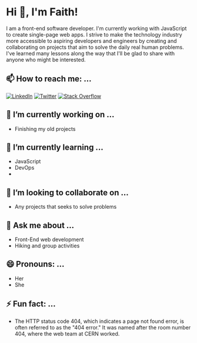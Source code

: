 <!-- ### Hi there 


**FaithKanini/FaithKanini** is a ✨ _special_ ✨ repository because its `README.md` (this file) appears on your GitHub profile.

Here are some ideas to get you started:

- 🔭 I’m currently working on ...
- 🌱 I’m currently learning ...
- 👯 I’m looking to collaborate on ...
- 🤔 I’m looking for help with ...
- 💬 Ask me about ...
- 📫 How to reach me: ...
- 😄 Pronouns: ...
- ⚡ Fun fact: ...
-->

# Hi 👋, I'm Faith!

I am a front-end software developer. I'm currently working with JavaScript to create single-page web apps. I strive to make the technology industry more accessible to aspiring developers and engineers by creating and collaborating on projects that aim to solve the daily real human problems. I've learned many lessons along the way that I'll be glad to share with anyone who might be interested.


## 📫 How to reach me: ...
[![LinkedIn](https://img.shields.io/badge/linkedin-%230077B5.svg?style=for-the-badge&logo=linkedin&logoColor=white)](https://www.linkedin.com/in/faith-kanini/) 
[![Twitter](https://img.shields.io/badge/Twitter-%231DA1F2.svg?style=for-the-badge&logo=Twitter&logoColor=white)]() 
[![Stack Overflow](https://img.shields.io/badge/-Stackoverflow-FE7A16?style=for-the-badge&logo=stack-overflow&logoColor=white)]() 



## 🔭 I’m currently working on ...
- Finishing my old projects

## 🌱 I’m currently learning ...
- JavaScript
- DevOps
- 

## 👯 I’m looking to collaborate on ...
- Any projects that seeks to solve problems

## 💬 Ask me about ...
- Front-End web development
- Hiking and group activities

## 😄 Pronouns: ...
- Her
- She

## ⚡ Fun fact: ...
- The HTTP status code 404, which indicates a page not found error, is often referred to as the "404 error." It was named after the room number 404, where the web team at CERN worked.
